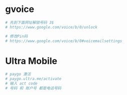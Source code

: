 # gvoice
```bash
# 先到下面网址解锁号码 3$
# https://www.google.com/voice/b/0/unlock

# 修改Pin码
# https://www.google.com/voice/b/0#voicemailsettings

```

# Ultra Mobile
```bash
# paygo 激活
# paygo.ultra.me/activate
# 输入 act code
# 号码 和 账户号 都是电话号码

```